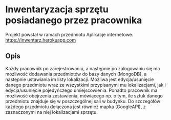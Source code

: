 # Inwentaryzacja sprzętu posiadanego przez pracownika

Projekt powstał w ramach przedmiotu Aplikacje internetowe. 
https://inwentarz.herokuapp.com

## Opis

Każdy pracownik po zarejestrowaniu, a następnie po zalogowaniu się ma możliwość dodawania przedmiotów do bazy danych (MongoDB), a następnie ustawiania im listy lokalizacji. 
Możliwa jest edycja/usunięcie danego przedmiotu wraz ze wszystkimi przypisanymi mu lokalizacjami, jak i edycja/usunięcie pojedyńczego umiejscowienia. Ponadto pracownik ma możliwość obejrzenia zestawienia, mówiącego np. o tym, ile sztuk danego przedmiotu znajduje się w poszczególnej sali w budynku.
Do szczegółów każdego przedmiotu dołączona jest również mapka (GoogleAPI), z zaznaczonymi na niej lokalizacjami sprzętu.